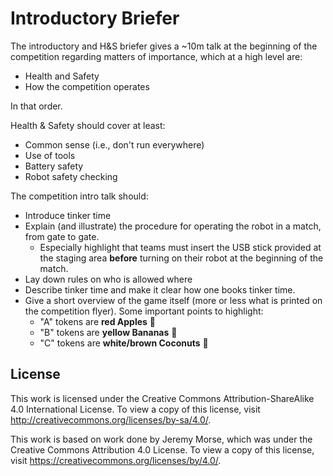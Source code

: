 # Introductory Briefer

The introductory and H&S briefer gives a ~10m talk at the beginning of the
competition regarding matters of importance, which at a high level are:

 * Health and Safety 
 * How the competition operates

In that order.

Health & Safety should cover at least:

 * Common sense (i.e., don't run everywhere)
 * Use of tools
 * Battery safety
 * Robot safety checking

The competition intro talk should:

 * Introduce tinker time
 * Explain (and illustrate) the procedure for operating the robot in a match,
   from gate to gate.
   * Especially highlight that teams must insert the USB stick provided at the staging area  **before** turning on their robot at the beginning of the match. 
 * Lay down rules on who is allowed where
 * Describe tinker time and make it clear how one books tinker time.
 * Give a short overview of the game itself (more or less what is printed on the competition flyer). Some important points to highlight:
	 * "A" tokens are **red Apples** 🍎 
	 * "B" tokens are **yellow Bananas** 🍌 
	 * "C" tokens are **white/brown Coconuts** 🌴 

## License

This work is licensed under the Creative Commons
Attribution-ShareAlike 4.0 International License. To view a copy of
this license, visit http://creativecommons.org/licenses/by-sa/4.0/.

This work is based on work done by Jeremy Morse, which was under the
Creative Commons Attribution 4.0 License.  To view a copy of this
license, visit https://creativecommons.org/licenses/by/4.0/.
